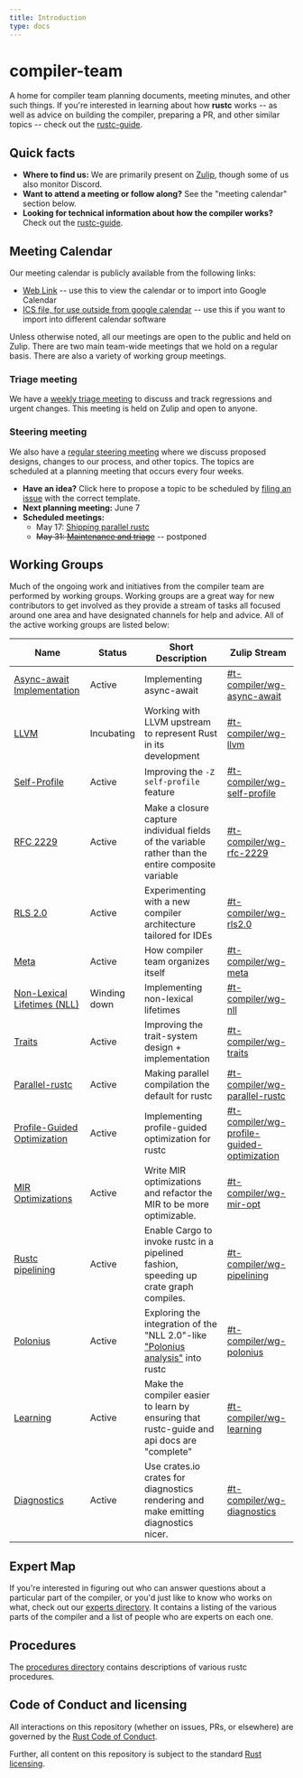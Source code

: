 ```yaml
---
title: Introduction
type: docs
---
```

# compiler-team

A home for compiler team planning documents, meeting minutes, and
other such things. If you're interested in learning about how
**rustc** works -- as well as advice on building the compiler, preparing a PR,
and other similar topics -- check out the [rustc-guide].

[rustc-guide]: https://rust-lang.github.io/rustc-guide/

## Quick facts

- **Where to find us:** We are primarily present on [Zulip](about/chat-platform), though some of us also monitor Discord.
- **Want to attend a meeting or follow along?** See the "meeting calendar" section below.
- **Looking for technical information about how the compiler works?**
  Check out the [rustc-guide](https://rust-lang-nursery.github.io/rustc-guide/).

## Meeting Calendar

Our meeting calendar is publicly available from the following links:

  - [Web Link][embed]
    -- use this to view the calendar or to import into Google Calendar
  - [ICS file, for use outside from google calendar][ics]
    -- use this if you want to import into different calendar software

Unless otherwise noted, all our meetings are open to the public and
held on Zulip. There are two main team-wide meetings that we hold on a
regular basis. There are also a variety of working group meetings.

### Triage meeting

We have a [weekly triage meeting][triage] to discuss and track regressions and
urgent changes. This meeting is held on Zulip and open to anyone.

### Steering meeting

We also have a [regular steering meeting][steering] where we discuss
proposed designs, changes to our process, and other topics. The topics
are scheduled at a planning meeting that occurs every four weeks.

- **Have an idea?** Click here to propose a topic to be scheduled by [filing an issue][propose] with the correct template.
- **Next planning meeting:** June 7
- **Scheduled meetings:**
  - May 17: [Shipping parallel rustc](https://github.com/rust-lang/compiler-team/issues/82)
  - ~~May 31: [Maintenance and triage](https://github.com/rust-lang/compiler-team/issues/90)~~ -- postponed

[triage]: about/triage-meeting
[steering]: about/steering-meeting
[embed]: https://calendar.google.com/calendar/embed?src=6u5rrtce6lrtv07pfi3damgjus%40group.calendar.google.com
[ics]: https://calendar.google.com/calendar/ical/6u5rrtce6lrtv07pfi3damgjus%40group.calendar.google.com/public/basic.ics
[propose]: https://github.com/rust-lang/compiler-team/issues/new/choose
## Working Groups

Much of the ongoing work and initiatives from the compiler team are performed by working groups.
Working groups are a great way for new contributors to get involved as they provide a stream of
tasks all focused around one area and have designated channels for help and advice. All of the
active working groups are listed below:


Name                                                      | Status       | Short Description                                                                                  | Zulip Stream
----                                                      | ------       | -----------------                                                                                  | ------------
[Async-await Implementation](working-groups/async-await/) | Active       | Implementing async-await                                                                           | [#t-compiler/wg-async-await][async-await_stream]
[LLVM](working-groups/llvm/)                              | Incubating   | Working with LLVM upstream to represent Rust in its development                                    | [#t-compiler/wg-llvm][llvm_stream]
[Self-Profile](working-groups/self-profile/)              | Active       | Improving the `-Z self-profile` feature                                                            | [#t-compiler/wg-self-profile][self-profile_stream]
[RFC 2229](working-groups/rfc-2229/)                      | Active       | Make a closure capture individual fields of the variable rather than the entire composite variable | [#t-compiler/wg-rfc-2229][rfc-2229-stream]
[RLS 2.0](working-groups/rls-2.0/)                        | Active       | Experimenting with a new compiler architecture tailored for IDEs                                   | [#t-compiler/wg-rls2.0][rls20_stream]
[Meta](working-groups/meta/)                              | Active       | How compiler team organizes itself                                                                 | [#t-compiler/wg-meta][meta_stream]
[Non-Lexical Lifetimes (NLL)](working-groups/nll/)        | Winding down | Implementing non-lexical lifetimes                                                                 | [#t-compiler/wg-nll][nll_stream]
[Traits](working-groups/traits/)                          | Active       | Improving the trait-system design + implementation                                                 | [#t-compiler/wg-traits][traits_stream]
[Parallel-rustc](working-groups/parallel-rustc/)          | Active       | Making parallel compilation the default for rustc                                                  | [#t-compiler/wg-parallel-rustc][parallel-rustc_stream]
[Profile-Guided Optimization](working-groups/pgo/)        | Active       | Implementing profile-guided optimization for rustc                                                 | [#t-compiler/wg-profile-guided-optimization][pgo_stream]
[MIR Optimizations](working-groups/mir-opt/)              | Active       | Write MIR optimizations and refactor the MIR to be more optimizable.                               | [#t-compiler/wg-mir-opt][mir-opt-stream]
[Rustc pipelining](working-groups/pipelining/)            | Active       | Enable Cargo to invoke rustc in a pipelined fashion, speeding up crate graph compiles.             | [#t-compiler/wg-pipelining][pipelining-stream]
[Polonius](working-groups/polonius/)                      | Active       | Exploring the integration of the "NLL 2.0"-like ["Polonius analysis"][Polonius] into rustc         | [#t-compiler/wg-polonius][polonius_stream]
[Learning](working-groups/learning/)                      | Active       | Make the compiler easier to learn by ensuring that rustc-guide and api docs are "complete"         | [#t-compiler/wg-learning][learning_stream]
[Diagnostics](working-groups/diagnostics/)                | Active       | Use crates.io crates for diagnostics rendering and make emitting diagnostics nicer.                | [#t-compiler/wg-diagnostics][diagnostics-stream]

[nikomatsakis]: https://github.com/nikomatsakis
[cramertj]: https://github.com/cramertj
[matklad]: https://github.com/matklad
[pnkfelix]: https://github.com/pnkfelix
[davidtwco]: https://github.com/davidtwco
[spastorino]: https://github.com/spastorino
[wesleywiser]: https://github.com/wesleywiser
[michaelwoerister]: https://github.com/michaelwoerister
[nagisa]: https://github.com/nagisa
[Zoxc]: https://github.com/Zoxc
[blitzerr]: https://github.com/blitzerr
[oli-obk]: https://github.com/oli-obk
[estebank]: https://github.com/estebank

[Weekly, in Zulip]: #meeting-calendar
[nll_stream]: https://rust-lang.zulipchat.com/#narrow/stream/122657-t-compiler.2Fwg-nll
[llvm_stream]: https://rust-lang.zulipchat.com/#narrow/stream/187780-t-compiler.2Fwg-llvm
[meta_stream]: https://rust-lang.zulipchat.com/#narrow/stream/185694-t-compiler.2Fwg-meta
[rls20_stream]: https://rust-lang.zulipchat.com/#narrow/stream/185405-t-compiler.2Fwg-rls-2.2E0
[traits_stream]: https://rust-lang.zulipchat.com/#narrow/stream/144729-t-compiler.2Fwg-traits
[async-await_stream]: https://rust-lang.zulipchat.com/#narrow/stream/187312-t-compiler.2Fwg-async-await
[self-profile_stream]: https://rust-lang.zulipchat.com/#narrow/stream/187831-t-compiler.2Fwg-self-profile
[pgo_stream]: https://rust-lang.zulipchat.com/#narrow/stream/187830-t-compiler.2Fwg-profile-guided-optimization
[parallel-rustc_stream]: https://rust-lang.zulipchat.com/#narrow/stream/187679-t-compiler.2Fwg-parallel-rustc
[rfc-2229-stream]: https://rust-lang.zulipchat.com/#narrow/stream/189812-t-compiler.2Fwg-rfc-2229
[mir-opt-stream]: https://rust-lang.zulipchat.com/#narrow/stream/189540-t-compiler.2Fwg-mir-opt
[pipelining-stream]: https://rust-lang.zulipchat.com/#narrow/stream/195180-t-compiler.2Fwg-pipelining
[polonius_stream]: https://rust-lang.zulipchat.com/#narrow/stream/186049-t-compiler.2Fwg-polonius
[learning_stream]: https://rust-lang.zulipchat.com/#narrow/stream/196385-t-compiler.2Fwg-learning
[Polonius]: https://github.com/rust-lang/polonius
[diagnostics-stream]: https://rust-lang.zulipchat.com/#narrow/stream/147480-t-compiler.2Fwg-diagnostics

## Expert Map

If you're interested in figuring out who can answer questions about a
particular part of the compiler, or you'd just like to know who works on what,
check out our [experts directory](experts). It contains a listing of the
various parts of the compiler and a list of people who are experts on each one.

## Procedures

The [procedures directory](procedures) contains descriptions of various
rustc procedures.

## Code of Conduct and licensing

All interactions on this repository (whether on issues, PRs, or
elsewhere) are governed by the [Rust Code of
Conduct](about/code_of_conduct/).

Further, all content on this repository is subject to the standard
[Rust](LICENSE-MIT) [licensing](LICENSE-APACHE).
